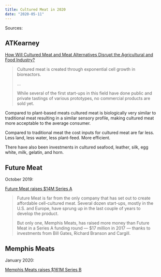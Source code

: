 ```yaml
---
title: Cultured Meat in 2020
date: "2020-05-11"
---
```


Sources:

## ATKearney

[How Will Cultured Meat and Meat Alternatives Disrupt the Agricultural and Food Industry?](https://www.kearney.com/documents/20152/2795757/How+Will+Cultured+Meat+and+Meat+Alternatives+Disrupt+the+Agricultural+and+Food+Industry.pdf/06ec385b-63a1-71d2-c081-51c07ab88ad1?t=1559860712714)

> Cultured meat is created through exponential cell growth in bioreactors.
>
> ...
>
> While several of the first start-ups in this field have done public and private tastings of various prototypes, no commercial products are sold yet.

Compared to plant-based meats cultured meat is biologically very similar to traditional meat resulting in a similar sensory profile, making cultured meat more acceptable to the average consumer.

Compared to traditional meat the cost inputs for cultured meat are far less. Less land, less water, less plant-feed. More efficient.

There have also been investments in cultured seafood, leather, silk, egg white, milk, gelatin, and horn.

## Future Meat

October 2019:

[Future Meat raises $14M Series A](https://www.cnbc.com/2019/10/10/future-meat-technologies-a-lab-grown-meat-start-up-raises-14-million-dollars.html)

> Future Meat is far from the only company that has set out to create affordable cell-cultured meat. Several dozen start-ups, mostly in the U.S. and Europe, have sprung up in the last couple of years to develop the product.
>
> But only one, Memphis Meats, has raised more money than Future Meat in a Series A funding round — $17 million in 2017 — thanks to investments from Bill Gates, Richard Branson and Cargill.

## Memphis Meats

January 2020:

[Memphis Meats raises $161M Series B](https://www.forbes.com/sites/michaelpellmanrowland/2020/01/22/memphis-meats-raises-161-million-series-b-funding-round-aims-to-bring-cell-based-products-to-consumers-for-the-first-time/#4715ac41428d)